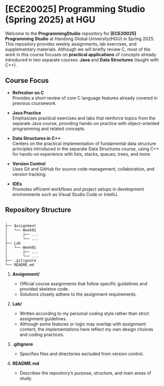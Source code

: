 # [ECE20025] Programming Studio (Spring 2025) at HGU

Welcome to the **ProgrammingStudio** repository for **[ECE20025] Programming Studio** at Handong Global University(HGU) in Spring 2025. This repository provides weekly assignments, lab exercises, and supplementary materials. Although we will briefly review C, most of the work in this course focuses on **practical applications** of concepts already introduced in two separate courses: **Java** and **Data Structures** (taught with C++).

## Course Focus

- **Refresher on C**  
  Provides a short review of core C language features already covered in previous coursework.

- **Java Practice**  
  Emphasizes practical exercises and labs that reinforce topics from the separate Java course, providing hands-on practice with object-oriented programming and related concepts.

- **Data Structures in C++**  
  Centers on the practical implementation of fundamental data structure principles introduced in the separate Data Structures course, using C++ for hands-on experience with lists, stacks, queues, trees, and more.

- **Version Control**  
  Uses Git and GitHub for source code management, collaboration, and version tracking.

- **IDEs**  
  Promotes efficient workflows and project setups in development environments such as Visual Studio Code or IntelliJ.

## Repository Structure

```plaintext
.
├── Assignment
│   └── Week01
│       ├── ...
│       └── ...
├── Lab
│   └── Week01
│       ├── ...
│       └── ...
├── .gitignore
└── README.md
```

1. **Assignment/**  
   - Official course assignments that follow specific guidelines and provided skeleton code.  
   - Solutions closely adhere to the assignment requirements.

2. **Lab/**  
   - Written according to my personal coding style rather than strict assignment guidelines.  
   - Although some features or logic may overlap with assignment content, the implementations here reflect my own design choices and coding practices.

3. **.gitignore**  
   - Specifies files and directories excluded from version control.

4. **README.md**  
   - Describes the repository’s purpose, structure, and main areas of study.
